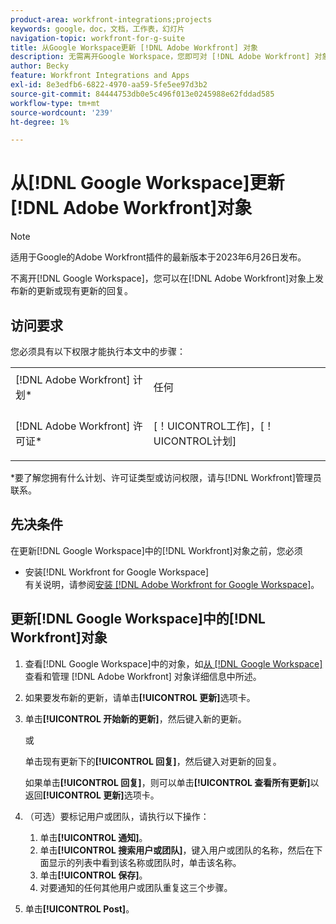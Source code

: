 ```yaml
---
product-area: workfront-integrations;projects
keywords: google，doc，文档，工作表，幻灯片
navigation-topic: workfront-for-g-suite
title: 从Google Workspace更新 [!DNL Adobe Workfront] 对象
description: 无需离开Google Workspace，您即可对 [!DNL Adobe Workfront] 对象发布新更新或现有更新的回复。
author: Becky
feature: Workfront Integrations and Apps
exl-id: 8e3edfb6-6822-4970-aa59-5fe5ee97d3b2
source-git-commit: 84444753db0e5c496f013e0245988e62fddad585
workflow-type: tm+mt
source-wordcount: '239'
ht-degree: 1%

---
```


# 从[!DNL Google Workspace]更新[!DNL Adobe Workfront]对象

>[!NOTE]
>
>适用于Google的Adobe Workfront插件的最新版本于2023年6月26日发布。

不离开[!DNL Google Workspace]，您可以在[!DNL Adobe Workfront]对象上发布新的更新或现有更新的回复。

## 访问要求

您必须具有以下权限才能执行本文中的步骤：

<table style="table-layout:auto"> 
 <col> 
 <col> 
 <tbody> 
  <tr> 
   <td role="rowheader">[!DNL Adobe Workfront] 计划*</td> 
   <td> <p>任何</p> </td> 
  </tr> 
  <tr> 
   <td role="rowheader">[!DNL Adobe Workfront] 许可证*</td> 
   <td> <p>[！UICONTROL工作]，[！UICONTROL计划]</p> </td> 
  </tr>  </tbody> 
</table>

&#42;要了解您拥有什么计划、许可证类型或访问权限，请与[!DNL Workfront]管理员联系。

## 先决条件

在更新[!DNL Google Workspace]中的[!DNL Workfront]对象之前，您必须

* 安装[!DNL Workfront for Google Workspace]\
   有关说明，请参阅[安装 [!DNL Adobe Workfront for Google Workspace]](../../workfront-integrations-and-apps/workfront-for-g-suite/install-workfront-for-gsuite.md)。

## 更新[!DNL Google Workspace]中的[!DNL Workfront]对象

1. 查看[!DNL Google Workspace]中的对象，如[从 [!DNL Google Workspace]](../../workfront-integrations-and-apps/workfront-for-g-suite/view-manage-work-item-details-in-gsuite.md)查看和管理 [!DNL Adobe Workfront] 对象详细信息中所述。

1. 如果要发布新的更新，请单击&#x200B;**[!UICONTROL 更新]**&#x200B;选项卡。
1. 单击&#x200B;**[!UICONTROL 开始新的更新]**，然后键入新的更新。

   或

   单击现有更新下的&#x200B;**[!UICONTROL 回复]**，然后键入对更新的回复。

   如果单击&#x200B;**[!UICONTROL 回复]**，则可以单击&#x200B;**[!UICONTROL 查看所有更新]**&#x200B;以返回&#x200B;**[!UICONTROL 更新]**&#x200B;选项卡。

1. （可选）要标记用户或团队，请执行以下操作：

   1. 单击&#x200B;**[!UICONTROL 通知]**。
   1. 单击&#x200B;**[!UICONTROL 搜索用户或团队]**，键入用户或团队的名称，然后在下面显示的列表中看到该名称或团队时，单击该名称。
   1. 单击&#x200B;**[!UICONTROL 保存]**。
   1. 对要通知的任何其他用户或团队重复这三个步骤。

1. 单击&#x200B;**[!UICONTROL Post]**。
